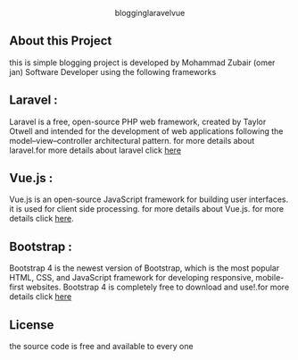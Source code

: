 <p align="center">blogginglaravelvue </p>

 ## About this Project

  this is simple blogging  project is  developed by Mohammad Zubair (omer jan) Software Developer using the following frameworks

## Laravel :

Laravel is a free, open-source PHP web framework, created by Taylor Otwell and intended for the development of web applications following the model–view–controller architectural pattern. for more details about laravel.for more details about laravel click [ here](https://laravel.com/docs)

## Vue.js :

Vue.js is an open-source JavaScript framework for building user interfaces. it is used for client side  processing. for more details about Vue.js. for more details click [here](https://vuejs.org/).

## Bootstrap :

 Bootstrap 4 is the newest version of Bootstrap, which is the most popular HTML, CSS, and JavaScript framework for developing responsive, mobile-first websites. Bootstrap 4 is completely free to download and use!.for more details click [here](https://getbootstrap.com/)
## License

the source code is free and available to every one
